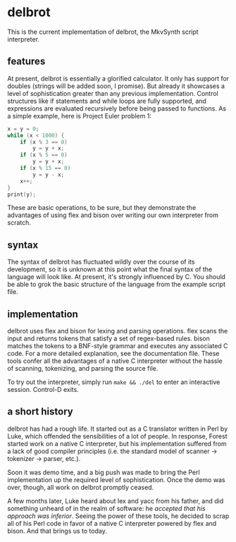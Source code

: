 # delbrot #
This is the current implementation of delbrot, the MkvSynth script interpreter.

## features ##
At present, delbrot is essentially a glorified calculator. It only has support for doubles (strings will be added soon, I promise). But already it showcases a level of sophistication greater than any previous implementation. Control structures like if statements and while loops are fully supported, and expressions are evaluated recursively before being passed to functions. As a simple example, here is Project Euler problem 1:

```c
x = y = 0;
while (x < 1000) {
    if (x % 3 == 0)
        y = y + x;
    if (x % 5 == 0)
        y = y + x;
    if (x % 15 == 0)
        y = y - x;
    x++;
}
print(y);
```
These are basic operations, to be sure, but they demonstrate the advantages of using flex and bison over writing our own interpreter from scratch.

## syntax ##
The syntax of delbrot has fluctuated wildly over the course of its development, so it is unknown at this point what the final syntax of the language will look like. At present, it's strongly influenced by C. You should be able to grok the basic structure of the language from the example script file.

## implementation ##
delbrot uses flex and bison for lexing and parsing operations. flex scans the input and returns tokens that satisfy a set of regex-based rules. bison matches the tokens to a BNF-style grammar and executes any associated C code. For a more detailed explanation, see the documentation file. These tools confer all the advantages of a native C interpreter without the hassle of scanning, tokenizing, and parsing the source file.

To try out the interpreter, simply run `make && ./del` to enter an interactive session. Control-D exits.

## a short history ##

delbrot has had a rough life. It started out as a C translator written in Perl by Luke, which offended the sensibilities of a lot of people. In response, Forest started work on a native C interpreter, but his implementation suffered from a lack of good compiler principles (i.e. the standard model of scanner -> tokenizer -> parser, etc.).

Soon it was demo time, and a big push was made to bring the Perl implementation up the required level of sophistication. Once the demo was over, though, all work on delbrot promptly ceased.

A few months later, Luke heard about lex and yacc from his father, and did something unheard of in the realm of software: he *accepted that his approach was inferior*. Seeing the power of these tools, he decided to scrap all of his Perl code in favor of a native C interpreter powered by flex and bison. And that brings us to today.
